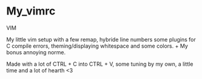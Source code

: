 # My_vimrc
VIM

My little vim setup with a few remap, hybride line numbers some plugins for C compile errors, theming/displaying whitespace and some colors. + My bonus annoying norme.

Made with a lot of CTRL + C into CTRL + V, some tuning by my own, a little time and a lot of hearth <3
